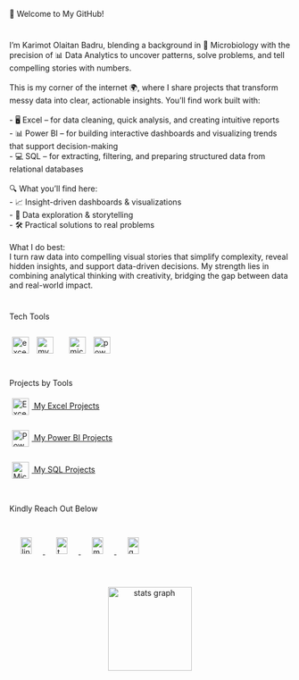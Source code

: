 <p align="left">👋 Welcome to My GitHub!</p>

#

###

<p align="left">I’m Karimot Olaitan Badru, blending a background in 🧬 Microbiology with the precision of 📊 Data Analytics to uncover patterns, solve problems, and tell compelling stories with numbers.<br><br>This is my corner of the internet 🌍, where I share projects that transform messy data into clear, actionable insights. You’ll find work built with:<br><br>- 🖥 Excel – for data cleaning, quick analysis, and creating intuitive reports  <br>- 📊 Power BI – for building interactive dashboards and visualizing trends that support decision-making  <br>- 💻 SQL – for extracting, filtering, and preparing structured data from relational databases<br><br>🔍 What you’ll find here:<br>- 📈 Insight-driven dashboards & visualizations  <br>- 🔎 Data exploration & storytelling  <br>- 🛠 Practical solutions to real problems  <br><br>What I do best:  <br>I turn raw data into compelling visual stories that simplify complexity, reveal hidden insights, and support data-driven decisions. My strength lies in combining analytical thinking with creativity, bridging the gap between data and real-world impact.</p>

#

###

<p align="left">Tech Tools</p>

###

<div align="left">
<img src="https://img.icons8.com/?size=100&id=UECmBSgBOvPT&format=png&color=000000" height="30" alt="excel logo" style="padding: 5px;" />
<img src="https://cdn.jsdelivr.net/gh/devicons/devicon/icons/mysql/mysql-original.svg" height="30" alt="mysql logo" style="padding: 5px;" />
<img width="10" />
<img src="https://cdn.jsdelivr.net/gh/devicons/devicon/icons/microsoftsqlserver/microsoftsqlserver-plain.svg" height="30" alt="microsoftsqlserver logo" style="padding: 5px;" />
<img src="https://img.icons8.com/?size=100&id=3sGOUDo9nJ4k&format=png&color=000000" height="30" alt="powerbi logo" style="padding: 5px;" />

</div>

#

###

<p align="left">Projects by Tools</p>

<div align="left">
  <!-- Excel -->
  <a href="https://github.com/KOBData1?tab=repositories&q=topic:excel" target="_blank">
    <img src="https://img.icons8.com/?size=100&id=UECmBSgBOvPT&format=png&color=000000" height="30" alt="Excel logo" style="padding: 5px; vertical-align: middle;" />
    My Excel Projects
  </a>
  <br><br>

  <!-- Power BI -->
  <a href="https://github.com/KOBData1?tab=repositories&q=topic:powerbi" target="_blank">
    <img src="https://img.icons8.com/?size=100&id=3sGOUDo9nJ4k&format=png&color=000000" height="30" alt="Power BI logo" style="padding: 5px; vertical-align: middle;" />
    My Power BI Projects
  </a>
  <br><br>

  <!-- Microsoft SQL Server -->
  <a href="https://github.com/KOBData1?tab=repositories&q=topic:sql" target="_blank">
    <img src="https://cdn.jsdelivr.net/gh/devicons/devicon/icons/microsoftsqlserver/microsoftsqlserver-plain.svg" height="30" alt="Microsoft SQL Server logo" style="padding: 5px; vertical-align: middle;" />
    My SQL Projects
  </a>
</div>



#

###

<p align="left">Kindly Reach Out Below</p>

###

<div align="left">
 <a href="https://www.linkedin.com/in/karimot-badru-9932b7320?utm_source=share&utm_campaign=share_via&utm_content=profile&utm_medium=android_app" target="_blank">
  <img src="https://raw.githubusercontent.com/maurodesouza/profile-readme-generator/master/src/assets/icons/social/linkedin/default.svg" width="20" height="30" alt="linkedin logo" style="padding: 20px;" />
</a>
<a href="https://x.com/KOB_Data1?t=mRIom45uo6jyNui6yhxsAw&s=09" target="_blank">
  <img src="https://raw.githubusercontent.com/maurodesouza/profile-readme-generator/master/src/assets/icons/social/twitter/default.svg" width="20" height="30" alt="twitter logo" style="padding: 20px;" />
</a>
<a href="https://medium.com/@badrukarimotolaitan" target="_blank">
  <img src="https://raw.githubusercontent.com/maurodesouza/profile-readme-generator/master/src/assets/icons/social/medium/default.svg" width="20" height="30" alt="medium logo" style="padding: 20px;" />
</a>
<a href="mailto:badrukarimotolaitan@gmail.com" target="_blank">
  <img src="https://raw.githubusercontent.com/maurodesouza/profile-readme-generator/master/src/assets/icons/social/gmail/default.svg" width="20" height="30" alt="gmail logo" style="padding: 20px;" />
</a>

</div>

#

###

<div align="center">
  <img src="https://github-readme-stats.vercel.app/api?username=KOBData1&hide_title=false&hide_rank=false&show_icons=true&include_all_commits=true&count_private=true&disable_animations=false&theme=dracula&locale=en&hide_border=false&order=1" height="150" alt="stats graph"  />
</div>

###
